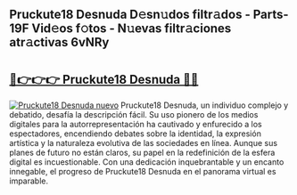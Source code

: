## Pruckute18 Desnuda D𝚎sn𝚞dos filtr𝚊dos - Parts-19F Vid𝚎os f𝚘tos - N𝚞evas filtr𝚊ciones atr𝚊ctivas 6vNRy

# <h2><a href="http://mb0qk4u.tromn.icu/?c=Pruckute18+Desnuda">🔗👉👉👉 Pruckute18 Desnuda 🔗🔗</a></h2>

[![Pruckute18 Desnuda nuevo](https://i.imgur.com/pEAQMta.gif)](http://mb0qk4u.tromn.icu/?c=Pruckute18+Desnuda)
Pruckute18 Desnuda, un individuo complejo y debatido, desafía la descripción fácil. Su uso pionero de los medios digitales para la autorrepresentación ha cautivado y enfurecido a los espectadores, encendiendo debates sobre la identidad, la expresión artística y la naturaleza evolutiva de las sociedades en línea. Aunque sus planes de futuro no están claros, su papel en la redefinición de la esfera digital es incuestionable. Con una dedicación inquebrantable y un encanto innegable, el progreso de Pruckute18 Desnuda en el panorama virtual es imparable.
